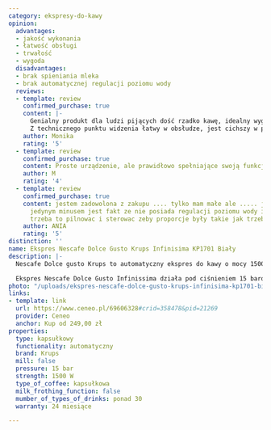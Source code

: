```yaml
---
category: ekspresy-do-kawy
opinion:
  advantages:
  - jakość wykonania
  - łatwość obsługi
  - trwałość
  - wygoda
  disadvantages:
  - brak spieniania mleka
  - brak automatycznej regulacji poziomu wody
  reviews:
  - template: review
    confirmed_purchase: true
    content: |-
      Genialny produkt dla ludzi pijących dość rzadko kawę, idealny wygląd. Staje się ozdobą kuchni ;-)
      Z technicznego punktu widzenia łatwy w obsłudze, jest cichszy w porównaniu z starszymi produktami Krups, zajmuje mało miejsca.
    author: Monika
    rating: '5'
  - template: review
    confirmed_purchase: true
    content: Proste urządzenie, ale prawidłowo spełniające swoją funkcję
    author: M
    rating: '4'
  - template: review
    confirmed_purchase: true
    content: jestem zadowolona z zakupu .... tylko mam małe ale ..... jak dla mnie
      jedynym minusem jest fakt ze nie posiada regulacji poziomu wody i samodzielnie
      trzeba to pilnowac i sterowac zeby proporcje były takie jak trzeba
    author: ANIA
    rating: '5'
distinction: ''
name: Ekspres Nescafe Dolce Gusto Krups Infinisima KP1701 Biały
description: |-
  Nescafe Dolce gusto Krups to automatyczny ekspres do kawy o mocy 1500 W z funkcją automatycznego wyłączania. Dzięki systemowi kapsułek umożliwia przygotowanie ponad trzydziestu różnych rodzajów napojów od najpopularniejszych kaw, po smaczne herbaty rozgrzewające. Charakteryzuje się funkcjonalnością i nowoczesnym, ponadprzeciętnym designem.

  Ekspres Nescafe Dolce Gusto Infinissima działa pod ciśnieniem 15 barów, dzięki czemu umożliwia przygotowanie napojów najwyższej jakości w zaledwie pół minuty. Tym, co zdecydowanie wyróżnia model Intimissima na tle konkurencyjnych ekspresów, jest jego unikalny i charakterystyczny design. Urządzenie kształtem łudząco przypomina znak nieskończoności, dzięki czemu sprzęt zyskuje wyjątkową smukłość i nieprzeciętny styl. Sprzęt, pomimo swojej oryginalnej formy wciąż zachowuje swoją funkcjonalność i intuicyjność podczas przygotowywania napojów. Posiada także funkcję automatycznego wyłączania, dzięki czemu oszczędza wykorzystywaną niepotrzebnie energię.
photo: "/uploads/ekspres-nescafe-dolce-gusto-krups-infinisima-kp1701-bialy.png"
links:
- template: link
  url: https://www.ceneo.pl/69606328#crid=358478&pid=21269
  provider: Ceneo
  anchor: Kup od 249,00 zł
properties:
  type: kapsułkowy
  functionality: automatyczny
  brand: Krups
  mill: false
  pressure: 15 bar
  strength: 1500 W
  type_of_coffee: kapsułkowa
  milk_frothing_function: false
  mumber_of_types_of_drinks: ponad 30
  warranty: 24 miesiące

---
```

